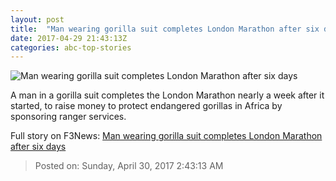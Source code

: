 ```yaml
---
layout: post
title:  "Man wearing gorilla suit completes London Marathon after six days"
date: 2017-04-29 21:43:13Z
categories: abc-top-stories
---
```


![Man wearing gorilla suit completes London Marathon after six days](http://www.abc.net.au/news/image/8483652-1x1-700x700.jpg)

A man in a gorilla suit completes the London Marathon nearly a week after it started, to raise money to protect endangered gorillas in Africa by sponsoring ranger services.


Full story on F3News: [Man wearing gorilla suit completes London Marathon after six days](http://www.f3nws.com/n/YXauyG)

> Posted on: Sunday, April 30, 2017 2:43:13 AM
